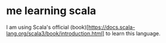 # me learning scala

I am using Scala's official (book)[https://docs.scala-lang.org/scala3/book/introduction.html] to learn this language.

